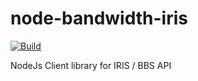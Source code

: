 # node-bandwidth-iris

[![Build](https://travis-ci.org/bandwidthcom/node-bandwidth-iris.png)](https://travis-ci.org/bandwidthcom/node-bandwidth-iris)

NodeJs Client library for IRIS / BBS API

